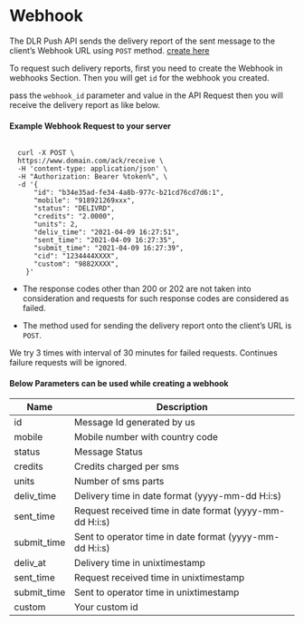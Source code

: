 # Webhook

The DLR Push API sends the delivery report of the sent message to the client’s Webhook URL using `POST` method. [create here](/developer/webhooks)

To request such delivery reports, first you need to create the Webhook in webhooks Section.
Then you will get `id` for the webhook you created.

pass the `webhook_id` parameter and value in the API Request then you will receive the delivery report as like below.

#### Example Webhook Request to your server

```

  curl -X POST \
  https://www.domain.com/ack/receive \
  -H 'content-type: application/json' \
  -H "Authorization: Bearer %token%", \
  -d '{
      "id": "b34e35ad-fe34-4a8b-977c-b21cd76cd7d6:1",
      "mobile": "918921269xxx",
      "status": "DELIVRD",
      "credits": "2.0000",
      "units": 2,
      "deliv_time": "2021-04-09 16:27:51",
      "sent_time": "2021-04-09 16:27:35",
      "submit_time": "2021-04-09 16:27:39",
      "cid": "1234444XXXX",
      "custom": "9882XXXX",
    }'
```

- The response codes other than 200 or 202 are not taken into consideration and requests for such response codes are considered as failed.

- The method used for sending the delivery report onto the client’s URL is `POST`.

We try 3 times with interval of 30 minutes for failed requests. Continues failure requests will be ignored.

#### Below Parameters can be used while creating a webhook

| Name          | Description                                             |
| ------------- | ------------------------------------------------------- |
| id            | Message Id generated by us                              |
| mobile        | Mobile number with country code                         |
| status        | Message Status                                          |
| credits       | Credits charged per sms                                 |
| units         | Number of sms parts                                     |
| deliv_time    | Delivery time in date format (yyyy-mm-dd H:i:s)         |
| sent_time     | Request received time in date format (yyyy-mm-dd H:i:s) |
| submit_time   | Sent to operator time in date format (yyyy-mm-dd H:i:s) |
| deliv_at      | Delivery time in unixtimestamp                          |
| sent_time     | Request received time in unixtimestamp                  |
| submit_time   | Sent to operator time in unixtimestamp                  |
| custom        | Your custom id                                          |